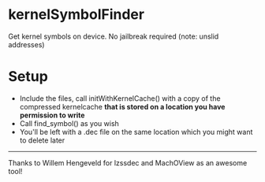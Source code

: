 # kernelSymbolFinder
Get kernel symbols on device. No jailbreak required (note: unslid addresses)

# Setup

- Include the files, call initWithKernelCache() with a copy of the compressed kernelcache **that is stored on a location you have permission to write**
- Call find_symbol() as you wish
- You'll be left with a .dec file on the same location which you might want to delete later

------------------

Thanks to Willem Hengeveld for lzssdec and MachOView as an awesome tool!
